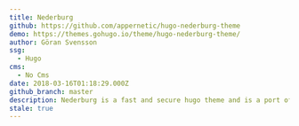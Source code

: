 ```yaml
---
title: Nederburg
github: https://github.com/appernetic/hugo-nederburg-theme
demo: https://themes.gohugo.io/theme/hugo-nederburg-theme/
author: Göran Svensson
ssg:
  - Hugo
cms:
  - No Cms
date: 2018-03-16T01:18:29.000Z
github_branch: master
description: Nederburg is a fast and secure hugo theme and is a port of the Tracks WP theme
stale: true
---
```

